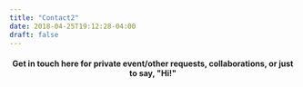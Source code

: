 ```yaml
---
title: "Contact2"
date: 2018-04-25T19:12:28-04:00
draft: false
---
```


<h4>
  <center>
Get in touch here for private event/other requests, collaborations, or just to say, "Hi!"
  </center>
</h4>
